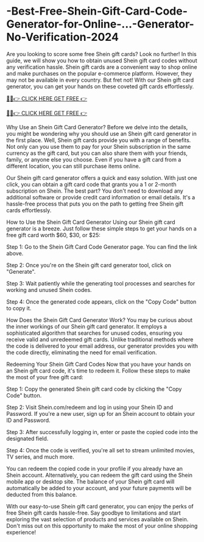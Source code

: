 # -Best-Free-Shein-Gift-Card-Code-Generator-for-Online-...-Generator-No-Verification-2024

Are you looking to score some free Shein gift cards? Look no further! In this guide, we will show you how to obtain unused Shein gift card codes without any verification hassle. Shein gift cards are a convenient way to shop online and make purchases on the popular e-commerce platform. However, they may not be available in every country. But fret not! With our Shein gift card generator, you can get your hands on these coveted gift cards effortlessly.

[🔴✅👉 CLICK HERE GET FREE 👉](https://gettrendd.com/shein)

[🔴✅👉 CLICK HERE GET FREE 👉](https://gettrendd.com/shein)



Why Use an Shein Gift Card Generator?
Before we delve into the details, you might be wondering why you should use an Shein gift card generator in the first place. Well, Shein gift cards provide you with a range of benefits. Not only can you use them to pay for your Shein subscription in the same currency as the gift card, but you can also share them with your friends, family, or anyone else you choose. Even if you have a gift card from a different location, you can still purchase items online.

Our Shein gift card generator offers a quick and easy solution. With just one click, you can obtain a gift card code that grants you a 1 or 2-month subscription on Shein. The best part? You don't need to download any additional software or provide credit card information or email details. It's a hassle-free process that puts you on the path to getting free Shein gift cards effortlessly.

How to Use the Shein Gift Card Generator
Using our Shein gift card generator is a breeze. Just follow these simple steps to get your hands on a free gift card worth $60, $30, or $25:

Step 1: Go to the Shein Gift Card Code Generator page. You can find the link above.

Step 2: Once you're on the Shein gift card generator tool, click on "Generate".

Step 3: Wait patiently while the generating tool processes and searches for working and unused Shein codes.

Step 4: Once the generated code appears, click on the "Copy Code" button to copy it.

How Does the Shein Gift Card Generator Work?
You may be curious about the inner workings of our Shein gift card generator. It employs a sophisticated algorithm that searches for unused codes, ensuring you receive valid and unredeemed gift cards. Unlike traditional methods where the code is delivered to your email address, our generator provides you with the code directly, eliminating the need for email verification.

Redeeming Your Shein Gift Card Codes
Now that you have your hands on an Shein gift card code, it's time to redeem it. Follow these steps to make the most of your free gift card:

Step 1: Copy the generated Shein gift card code by clicking the "Copy Code" button.

Step 2: Visit Shein.com/redeem and log in using your Shein ID and Password. If you're a new user, sign up for an Shein account to obtain your ID and Password.

Step 3: After successfully logging in, enter or paste the copied code into the designated field.

Step 4: Once the code is verified, you're all set to stream unlimited movies, TV series, and much more.

You can redeem the copied code in your profile if you already have an Shein account. Alternatively, you can redeem the gift card using the Shein mobile app or desktop site. The balance of your Shein gift card will automatically be added to your account, and your future payments will be deducted from this balance.

With our easy-to-use Shein gift card generator, you can enjoy the perks of free Shein gift cards hassle-free. Say goodbye to limitations and start exploring the vast selection of products and services available on Shein. Don't miss out on this opportunity to make the most of your online shopping experience!
